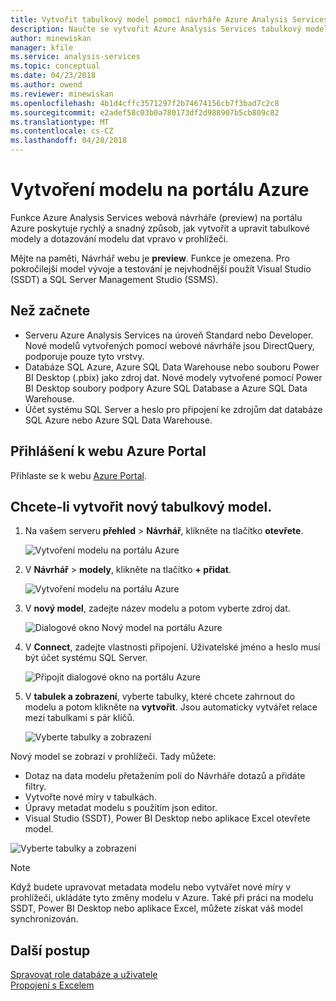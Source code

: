 ```yaml
---
title: Vytvořit tabulkový model pomocí návrháře Azure Analysis Services – webové | Microsoft Docs
description: Naučte se vytvořit Azure Analysis Services tabulkový model pomocí návrháře webové na portálu Azure.
author: minewiskan
manager: kfile
ms.service: analysis-services
ms.topic: conceptual
ms.date: 04/23/2018
ms.author: owend
ms.reviewer: minewiskan
ms.openlocfilehash: 4b1d4cffc3571297f2b74674156cb7f3bad7c2c8
ms.sourcegitcommit: e2adef58c03b0a780173df2d988907b5cb809c82
ms.translationtype: MT
ms.contentlocale: cs-CZ
ms.lasthandoff: 04/28/2018
---
```

# <a name="create-a-model-in-azure-portal"></a>Vytvoření modelu na portálu Azure

Funkce Azure Analysis Services webová návrháře (preview) na portálu Azure poskytuje rychlý a snadný způsob, jak vytvořit a upravit tabulkové modely a dotazování modelu dat vpravo v prohlížeči. 

Mějte na paměti, Návrhář webu je **preview**. Funkce je omezena. Pro pokročilejší model vývoje a testování je nejvhodnější použít Visual Studio (SSDT) a SQL Server Management Studio (SSMS).

## <a name="before-you-begin"></a>Než začnete

- Serveru Azure Analysis Services na úroveň Standard nebo Developer. Nové modelů vytvořených pomocí webové návrháře jsou DirectQuery, podporuje pouze tyto vrstvy.
- Databáze SQL Azure, Azure SQL Data Warehouse nebo souboru Power BI Desktop (.pbix) jako zdroj dat. Nové modely vytvořené pomocí Power BI Desktop soubory podpory Azure SQL Database a Azure SQL Data Warehouse.
- Účet systému SQL Server a heslo pro připojení ke zdrojům dat databáze SQL Azure nebo Azure SQL Data Warehouse.

## <a name="sign-in-to-the-azure-portal"></a>Přihlášení k webu Azure Portal

Přihlaste se k webu [Azure Portal](https://portal.azure.com/).

## <a name="to-create-a-new-tabular-model"></a>Chcete-li vytvořit nový tabulkový model.

1. Na vašem serveru **přehled** > **Návrhář**, klikněte na tlačítko **otevřete**.

    ![Vytvoření modelu na portálu Azure](./media/analysis-services-create-model-portal/aas-create-portal-overview-wd.png)

2. V **Návrhář** > **modely**, klikněte na tlačítko **+ přidat**.

    ![Vytvoření modelu na portálu Azure](./media/analysis-services-create-model-portal/aas-create-portal-models.png)

3. V **nový model**, zadejte název modelu a potom vyberte zdroj dat.

    ![Dialogové okno Nový model na portálu Azure](./media/analysis-services-create-model-portal/aas-create-portal-new-model.png)

4. V **Connect**, zadejte vlastnosti připojení. Uživatelské jméno a heslo musí být účet systému SQL Server.

     ![Připojit dialogové okno na portálu Azure](./media/analysis-services-create-model-portal/aas-create-portal-connect.png)

5. V **tabulek a zobrazení**, vyberte tabulky, které chcete zahrnout do modelu a potom klikněte na **vytvořit**. Jsou automaticky vytvářet relace mezi tabulkami s pár klíčů.

     ![Vyberte tabulky a zobrazení](./media/analysis-services-create-model-portal/aas-create-portal-tables.png)

Nový model se zobrazí v prohlížeči. Tady můžete:   

- Dotaz na data modelu přetažením polí do Návrháře dotazů a přidáte filtry.
- Vytvořte nové míry v tabulkách.
- Úpravy metadat modelu s použitím json editor.
- Visual Studio (SSDT), Power BI Desktop nebo aplikace Excel otevřete model.

![Vyberte tabulky a zobrazení](./media/analysis-services-create-model-portal/aas-create-portal-query.png)

> [!NOTE]
> Když budete upravovat metadata modelu nebo vytvářet nové míry v prohlížeči, ukládáte tyto změny modelu v Azure. Také při práci na modelu SSDT, Power BI Desktop nebo aplikace Excel, můžete získat váš model synchronizován.


## <a name="next-steps"></a>Další postup 
[Spravovat role databáze a uživatele](analysis-services-database-users.md)  
[Propojení s Excelem](analysis-services-connect-excel.md)  


